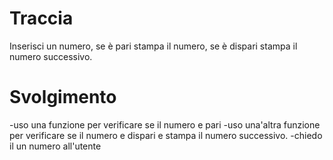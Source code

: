 # Traccia 
Inserisci un numero, se è pari stampa il numero, se è dispari stampa il numero successivo.

# Svolgimento 
-uso una funzione per verificare se il numero e pari
-uso una'altra funzione per verificare se il numero e dispari e stampa il numero successivo.
-chiedo il un numero all'utente
